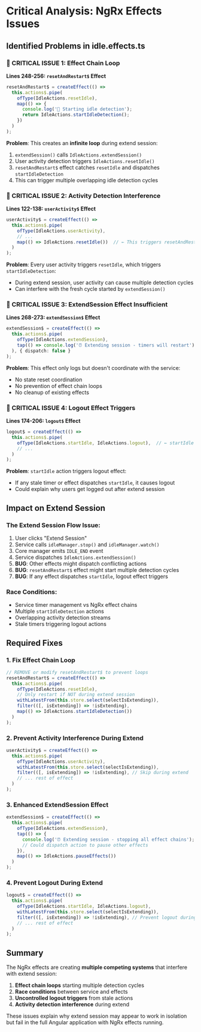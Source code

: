 # Critical Analysis: NgRx Effects Issues

## Identified Problems in idle.effects.ts

### 🚨 CRITICAL ISSUE 1: Effect Chain Loop
**Lines 248-256: `resetAndRestart$` Effect**
```typescript
resetAndRestart$ = createEffect(() =>
  this.actions$.pipe(
    ofType(IdleActions.resetIdle),
    map(() => {
      console.log('🚀 Starting idle detection');
      return IdleActions.startIdleDetection();
    })
  )
);
```

**Problem**: This creates an **infinite loop** during extend session:
1. `extendSession()` calls `IdleActions.extendSession()`
2. User activity detection triggers `IdleActions.resetIdle()`
3. `resetAndRestart$` effect catches `resetIdle` and dispatches `startIdleDetection`
4. This can trigger multiple overlapping idle detection cycles

### 🚨 CRITICAL ISSUE 2: Activity Detection Interference
**Lines 122-138: `userActivity$` Effect**
```typescript
userActivity$ = createEffect(() =>
  this.actions$.pipe(
    ofType(IdleActions.userActivity),
    // ...
    map(() => IdleActions.resetIdle())  // ← This triggers resetAndRestart$
  )
);
```

**Problem**: Every user activity triggers `resetIdle`, which triggers `startIdleDetection`:
- During extend session, user activity can cause multiple detection cycles
- Can interfere with the fresh cycle started by `extendSession()`

### 🚨 CRITICAL ISSUE 3: ExtendSession Effect Insufficient
**Lines 268-273: `extendSession$` Effect**
```typescript
extendSession$ = createEffect(() =>
  this.actions$.pipe(
    ofType(IdleActions.extendSession),
    tap(() => console.log('⏰ Extending session - timers will restart'))
  ), { dispatch: false }
);
```

**Problem**: This effect only logs but doesn't coordinate with the service:
- No state reset coordination
- No prevention of effect chain loops
- No cleanup of existing effects

### 🚨 CRITICAL ISSUE 4: Logout Effect Triggers
**Lines 174-206: `logout$` Effect**
```typescript
logout$ = createEffect(() =>
  this.actions$.pipe(
    ofType(IdleActions.startIdle, IdleActions.logout),  // ← startIdle triggers logout!
    // ...
  )
);
```

**Problem**: `startIdle` action triggers logout effect:
- If any stale timer or effect dispatches `startIdle`, it causes logout
- Could explain why users get logged out after extend session

## Impact on Extend Session

### The Extend Session Flow Issue:
1. User clicks "Extend Session"
2. Service calls `idleManager.stop()` and `idleManager.watch()`
3. Core manager emits `IDLE_END` event
4. Service dispatches `IdleActions.extendSession()`
5. **BUG**: Other effects might dispatch conflicting actions
6. **BUG**: `resetAndRestart$` effect might start multiple detection cycles
7. **BUG**: If any effect dispatches `startIdle`, logout effect triggers

### Race Conditions:
- Service timer management vs NgRx effect chains
- Multiple `startIdleDetection` actions
- Overlapping activity detection streams
- Stale timers triggering logout actions

## Required Fixes

### 1. Fix Effect Chain Loop
```typescript
// REMOVE or modify resetAndRestart$ to prevent loops
resetAndRestart$ = createEffect(() =>
  this.actions$.pipe(
    ofType(IdleActions.resetIdle),
    // Only restart if NOT during extend session
    withLatestFrom(this.store.select(selectIsExtending)),
    filter(([, isExtending]) => !isExtending),
    map(() => IdleActions.startIdleDetection())
  )
);
```

### 2. Prevent Activity Interference During Extend
```typescript
userActivity$ = createEffect(() =>
  this.actions$.pipe(
    ofType(IdleActions.userActivity),
    withLatestFrom(this.store.select(selectIsExtending)),
    filter(([, isExtending]) => !isExtending), // Skip during extend
    // ... rest of effect
  )
);
```

### 3. Enhanced ExtendSession Effect
```typescript
extendSession$ = createEffect(() =>
  this.actions$.pipe(
    ofType(IdleActions.extendSession),
    tap(() => {
      console.log('⏰ Extending session - stopping all effect chains');
      // Could dispatch action to pause other effects
    }),
    map(() => IdleActions.pauseEffects())
  )
);
```

### 4. Prevent Logout During Extend
```typescript
logout$ = createEffect(() =>
  this.actions$.pipe(
    ofType(IdleActions.startIdle, IdleActions.logout),
    withLatestFrom(this.store.select(selectIsExtending)),
    filter(([, isExtending]) => !isExtending), // Prevent logout during extend
    // ... rest of effect
  )
);
```

## Summary

The NgRx effects are creating **multiple competing systems** that interfere with extend session:
1. **Effect chain loops** starting multiple detection cycles
2. **Race conditions** between service and effects
3. **Uncontrolled logout triggers** from stale actions
4. **Activity detection interference** during extend

These issues explain why extend session may appear to work in isolation but fail in the full Angular application with NgRx effects running.
